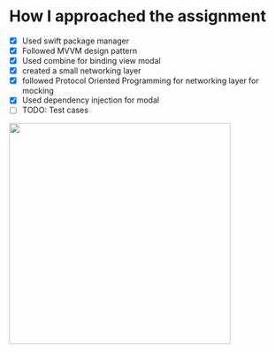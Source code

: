 # How I approached the assignment
- [x] Used swift package manager 
- [x] Followed MVVM design pattern 
- [x] Used combine for binding view modal
- [x] created a small networking layer 
- [x] followed Protocol Oriented Programming for networking layer for mocking 
- [x] Used dependency injection for modal
- [ ] TODO: Test cases

<img src="https://user-images.githubusercontent.com/37107537/122651932-821a7a80-d159-11eb-9211-709b38d91f38.png" height="400">





